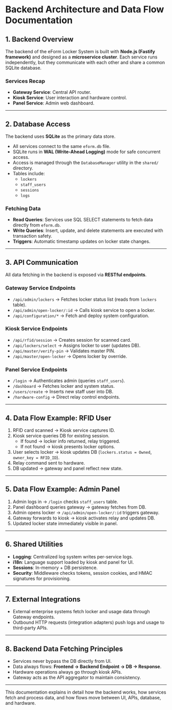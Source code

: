 # Backend Architecture and Data Flow Documentation

## 1. Backend Overview
The backend of the eForm Locker System is built with **Node.js (Fastify framework)** and designed as a **microservice cluster**. Each service runs independently, but they communicate with each other and share a common SQLite database.

### Services Recap
- **Gateway Service**: Central API router.
- **Kiosk Service**: User interaction and hardware control.
- **Panel Service**: Admin web dashboard.

---

## 2. Database Access
The backend uses **SQLite** as the primary data store.

- All services connect to the same `eform.db` file.
- SQLite runs in **WAL (Write-Ahead Logging)** mode for safe concurrent access.
- Access is managed through the `DatabaseManager` utility in the `shared/` directory.
- Tables include:
  - `lockers`
  - `staff_users`
  - `sessions`
  - `logs`

### Fetching Data
- **Read Queries**: Services use SQL SELECT statements to fetch data directly from `eform.db`.
- **Write Queries**: Insert, update, and delete statements are executed with transaction safety.
- **Triggers**: Automatic timestamp updates on locker state changes.

---

## 3. API Communication
All data fetching in the backend is exposed via **RESTful endpoints**.

### Gateway Service Endpoints
- `/api/admin/lockers` → Fetches locker status list (reads from `lockers` table).
- `/api/admin/open-locker/:id` → Calls kiosk service to open a locker.
- `/api/configuration/*` → Fetch and deploy system configuration.

### Kiosk Service Endpoints
- `/api/rfid/session` → Creates session for scanned card.
- `/api/lockers/select` → Assigns locker to user (updates DB).
- `/api/master/verify-pin` → Validates master PIN.
- `/api/master/open-locker` → Opens locker by override.

### Panel Service Endpoints
- `/login` → Authenticates admin (queries `staff_users`).
- `/dashboard` → Fetches locker and system status.
- `/users/create` → Inserts new staff user into DB.
- `/hardware-config` → Direct relay control endpoints.

---

## 4. Data Flow Example: RFID User
1. RFID card scanned → Kiosk service captures ID.
2. Kiosk service queries DB for existing session.
   - If found → locker info returned, relay triggered.
   - If not found → kiosk presents locker options.
3. User selects locker → kiosk updates DB (`lockers.status = Owned`, `owner_key = RFID_ID`).
4. Relay command sent to hardware.
5. DB updated → gateway and panel reflect new state.

---

## 5. Data Flow Example: Admin Panel
1. Admin logs in → `/login` checks `staff_users` table.
2. Panel dashboard queries gateway → gateway fetches from DB.
3. Admin opens locker → `/api/admin/open-locker/:id` triggers gateway.
4. Gateway forwards to kiosk → kiosk activates relay and updates DB.
5. Updated locker state immediately visible in panel.

---

## 6. Shared Utilities
- **Logging**: Centralized log system writes per-service logs.
- **i18n**: Language support loaded by kiosk and panel for UI.
- **Sessions**: In-memory + DB persistence.
- **Security**: Middleware checks tokens, session cookies, and HMAC signatures for provisioning.

---

## 7. External Integrations
- External enterprise systems fetch locker and usage data through Gateway endpoints.
- Outbound HTTP requests (integration adapters) push logs and usage to third-party APIs.

---

## 8. Backend Data Fetching Principles
- Services never bypass the DB directly from UI.
- Data always flows: **Frontend → Backend Endpoint → DB → Response**.
- Hardware operations always go through kiosk APIs.
- Gateway acts as the API aggregator to maintain consistency.

---

This documentation explains in detail how the backend works, how services fetch and process data, and how flows move between UI, APIs, database, and hardware.

